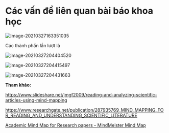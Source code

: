 # Các vấn đề liên quan bài báo khoa học

![image-20210327163351035]("https://github.com/hautb15/CS2205.CH1501/edit/main/QT/Images/image-20210327163351035.png")


Các thành phần lần lượt là

![image-20210327204404520](C:\Users\hautb\AppData\Roaming\Typora\typora-user-images\image-20210327204404520.png)

![image-20210327204415497](C:\Users\hautb\AppData\Roaming\Typora\typora-user-images\image-20210327204415497.png)

![image-20210327204431663](C:\Users\hautb\AppData\Roaming\Typora\typora-user-images\image-20210327204431663.png)





**Tham khảo:**

https://www.slideshare.net/jmgf2009/reading-and-analyzing-scientific-articles-using-mind-mapping

https://www.researchgate.net/publication/287935769_MIND_MAPPING_FOR_READING_AND_UNDERSTANDING_SCIENTIFIC_LITERATURE

[Academic Mind Map for Research papers - MindMeister Mind Map](https://www.mindmeister.com/1837236257#)



